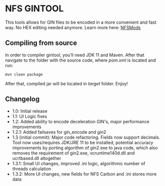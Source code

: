 # NFS GINTOOL

This tools allows for GIN files to be encoded in a more convenient and fast way. No HEX editing needed anymore. Learn more here: [NFSMods](https://nfsmods.xyz/mod/3499)

## Compiling from source

In order to compiler gintool, you'll need JDK 11 and Maven. After that navigate to the folder with the source code, where _pom.xml_ is located and run:
```
mvn clean package
```
After that, compiled jar will be located in _target_ folder. Enjoy!

## Changelog

- 1.0: Initial release
- 1.1: UI Logic fixes
- 1.2: Added ability to encode deceleration GIN's, major performance improvements
- 1.2.1: Added failsaves for gin_encode and gin2
- 1.3 (initial commit): Major code refactoring. Fields now support decimals. Tool now uses/requires JDK/JRE 11 to be installed, potential accuracy improvements by porting algorithm of gin2.exe to java code, which also removes the requirement of gin2.exe, vcruntime140d.dll and ucrtbased.dll altogether
- 1.3.1: Small UI changes, improved .ini logic, algorithmic number of threads calculation
- 1.3.2: More UI changes, new fields for NFS Carbon and .ini stores more data